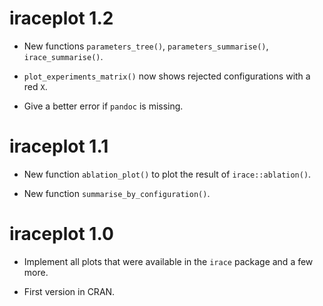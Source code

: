 # iraceplot 1.2
 
 * New functions `parameters_tree()`, `parameters_summarise()`, `irace_summarise()`.

 * `plot_experiments_matrix()` now shows rejected configurations with a red `X`.

 * Give a better error if `pandoc` is missing.
 
# iraceplot 1.1

 * New function `ablation_plot()` to plot the result of `irace::ablation()`.

 * New function `summarise_by_configuration()`.
 
 
# iraceplot 1.0

 * Implement all plots that were available in the `irace` package and a few
   more.
   
 * First version in CRAN.
 






